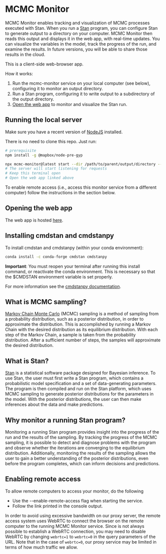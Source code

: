 # MCMC Monitor

MCMC Monitor enables tracking and visualization of MCMC processes executed with Stan. When you run a [Stan](https://mc-stan.org/) program, you can configure Stan to generate output to a directory on your computer. MCMC Monitor then reads this output and displays it in the web app, with real-time updates. You can visualize the variables in the model, track the progress of the run, and examine the results. In future versions, you will be able to share those results in the cloud.

This is a client-side web-browser app.

How it works:

1. Run the mcmc-monitor service on your local computer (see below), configuring it to monitor an output directory.
2. Run a Stan program, configuring it to write output to a subdirectory of the output directory.
3. [Open the web app](http://flatironinstitute.github.io/mcmc-monitor) to monitor and visualize the Stan run.

## Running the local server

Make sure you have a recent version of [NodeJS](https://nodejs.org/en/download/) installed.

There is no need to clone this repo. Just run:

```bash
# prerequisite
npm install -g @mapbox/node-pre-gyp

npx mcmc-monitor@latest start --dir /path/to/parent/output/directory --verbose
# The server will start listening for requests
# Keep this terminal open
# Open the web app linked above
```

To enable remote access (i.e., access this monitor service from a different computer) follow the instructions in the section below.

## Opening the web app

The web app is hosted [here](http://flatironinstitute.github.io/mcmc-monitor).

## Installing cmdstan and cmdstanpy

To install cmdstan and cmdstanpy (within your conda environment):

```bash
conda install -c conda-forge cmdstan cmdstanpy
```

**Important**: You must reopen your terminal after running this install command, or reactivate the conda environment. This is necessary so that the $CMDSTAN environment variable is set properly.

For more information see the [cmdstanpy documentation](https://mc-stan.org/cmdstanpy/).

## What is MCMC sampling?

[Markov Chain Monte Carlo](https://en.wikipedia.org/wiki/Markov_chain_Monte_Carlo) (MCMC) sampling is a method of sampling from a probability distribution, such as a posterior distribution, in order to approximate the distribution. This is accomplished by running a Markov Chain with the desired distribution as its equilibrium distribution. With each step of the Markov Chain, a sample is taken from the probability distribution. After a sufficient number of steps, the samples will approximate the desired distribution.

## What is Stan?

[Stan](https://mc-stan.org/) is a statistical software package designed for Bayesian inference. To use Stan, the user must first write a Stan program, which contains a probabilistic model specification and a set of data-generating parameters. The program is then compiled and run on the Stan platform, which uses MCMC sampling to generate posterior distributions for the parameters in the model. With the posterior distributions, the user can then make inferences about the data and make predictions.

## Why monitor a running Stan program?

Monitoring a running Stan program provides insight into the progress of the run and the results of the sampling. By tracking the progress of the MCMC sampling, it is possible to detect and diagnose problems with the program and observe whether the iterations are converging to the equilibrium distribution. Additionally, monitoring the results of the sampling allows the user to gain a better understanding of the posterior distributions, even before the program completes, which can inform decisions and predictions.

## Enabling remote access

To allow remote computers to access your monitor, do the following

* Use the --enable-remote-access flag when starting the service.
* Follow the link printed in the console output.

In order to avoid using excessive bandwidth on our proxy server, the remote access system uses WebRTC to connect the browser on the remote computer to the running MCMC Monitor service. Since is not always possible to establish a WebRTC connection, you may need to disable WebRTC by changing `webrtc=1` to `webrtc=0` in the query parameters of the URL. Note that in the case of `webrtc=0`, our proxy service may be limited in terms of how much traffic we allow.
